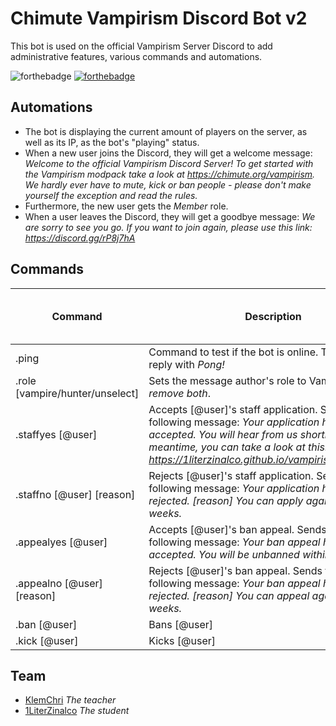 # Chimute Vampirism Discord Bot v2
This bot is used on the official Vampirism Server Discord to add administrative features, various commands and automations.

![forthebadge](https://forthebadge.com/images/badges/made-with-python.svg) [![forthebadge](https://forthebadge.com/images/badges/built-with-love.svg)](https://forthebadge.com)

## Automations
- The bot is displaying the current amount of players on the server, as well as its IP, as the bot's "playing" status.
- When a new user joins the Discord, they will get a welcome message: *Welcome to the official Vampirism Discord Server! To get started with the Vampirism modpack take a look at https://chimute.org/vampirism. We hardly ever have to mute, kick or ban people - please don't make yourself the exception and read the rules.*
- Furthermore, the new user gets the *Member* role.
- When a user leaves the Discord, they will get a goodbye message: *We are sorry to see you go. If you want to join again, please use this link: https://discord.gg/rP8j7hA*

## Commands
| Command | Description | Permission (Rank, #Channel or @User) |
| ------ | ------ | ------ |
| .ping | Command to test if the bot is online. The bot will reply with _Pong!_ | Everyone |
| .role [vampire/hunter/unselect] | Sets the message author's role to Vampire, Hunter *or remove both*. | Everyone |
| .staffyes [@user] | Accepts [@user]'s staff application. Sends them the following message: _Your application has been accepted. You will hear from us shortly. In the meantime, you can take a look at this: <https://1literzinalco.github.io/vampirismpermissions/>_ | #staff-forms |
| .staffno [@user] [reason] | Rejects [@user]'s staff application. Sends them the following message: _Your application has been rejected. [reason] You can apply again in two weeks._ | #staff-forms |
| .appealyes [@user] | Accepts [@user]'s ban appeal. Sends them the following message: _Your ban appeal has been accepted. You will be unbanned within 24 hours._ | #staff-forms |
| .appealno [@user] [reason] | Rejects [@user]'s ban appeal. Sends them the following message: _Your ban appeal has been rejected. [reason] You can appeal again in two weeks._ | #staff-forms |
| .ban [@user] | Bans [@user] | Admin |
| .kick [@user] | Kicks [@user] | Admin |

## Team
- [KlemChri](https://github.com/KlemChri) _The teacher_
- [1LiterZinalco](https://github.com/1LiterZinalco) _The student_
